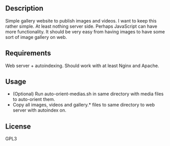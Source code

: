## Description

Simple gallery website to publish images and videos. I want to keep this rather simple. At least nothing server side. Perhaps JavaScript can have more functionality. It should be very easy from having images to have some sort of image gallery on web.

## Requirements

Web server + autoindexing. Should work with at least Nginx and Apache.

## Usage

* (Optional) Run auto-orient-medias.sh in same directory with media files to auto-orient them.
* Copy all images, videos and gallery.\* files to same directory to web server with autoindex on.

## License

GPL3
